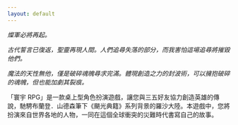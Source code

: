 ```yaml
---
layout: default
---
```


*燦軍必將再起。*

*古代誓言已復返，聖靈再現人間。人們追尋失落的部分，而我害怕這場追尋將摧毀他們。*

*魔法的天性無他，僅是破碎魂魄尋求完滿。體現創造之力的封波術，可以擁抱破碎的魂魄，但也能加劇其裂痕。*

「寰宇 RPG」是一款桌上型角色扮演遊戲，讓您與三五好友協力創造英雄的傳說，馳騁布蘭登．山德森筆下《颶光典籍》系列背景的羅沙大陸。本遊戲中，您將扮演來自世界各地的人物，一同在這個全球衝突的災難時代書寫自己的故事。
